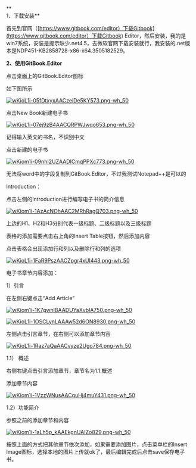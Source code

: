 **  
1、下载安装**

首先到官网（[https://www.gitbook.com/editor）下载Gitbook](https://www.gitbook.com/editor）下载Gitbook) Editor，然后安装，我的是win7系统，安装是提示缺少.net4.5，去微软官网下载安装就行，我安装的.net版本是NDP451-KB2858728-x86-x64.3505182529。

**2、使用GitBook.Editor**

点击桌面上的GitBook.Editor图标

如下图所示

[![](https://s4.51cto.com/wyfs02/M01/8E/60/wKioL1i-05fDtxyxAACzeiDe5KY573.png-wh_500x0-wm_3-wmp_4-s_1860513972.png "wKioL1i-05fDtxyxAACzeiDe5KY573.png-wh\_50")](https://s4.51cto.com/wyfs02/M01/8E/60/wKioL1i-05fDtxyxAACzeiDe5KY573.png-wh_500x0-wm_3-wmp_4-s_1860513972.png)

点击New Book新建电子书

[![](https://s2.51cto.com/wyfs02/M02/8E/60/wKioL1i-07ej9zB4AACQRPWJwqo653.png-wh_500x0-wm_3-wmp_4-s_3978674516.png "wKioL1i-07ej9zB4AACQRPWJwqo653.png-wh\_50")](https://s2.51cto.com/wyfs02/M02/8E/60/wKioL1i-07ej9zB4AACQRPWJwqo653.png-wh_500x0-wm_3-wmp_4-s_3978674516.png)

记得输入英文的书名，不识别中文

点击新建的电子书

[![](https://s4.51cto.com/wyfs02/M02/8E/61/wKiom1i-09nhI2UZAADICmqPPXc773.png-wh_500x0-wm_3-wmp_4-s_1394262939.png "wKiom1i-09nhI2UZAADICmqPPXc773.png-wh\_50")](https://s4.51cto.com/wyfs02/M02/8E/61/wKiom1i-09nhI2UZAADICmqPPXc773.png-wh_500x0-wm_3-wmp_4-s_1394262939.png)

无法将word中的字段复制到GitBook.Editor，不过我测试Notepad++是可以的

Introduction：

点击左侧的Introduction进行编写电子书的简介信息

[![](https://s2.51cto.com/wyfs02/M00/8E/61/wKiom1i-1AzAcNOhAAC2MRhRagQ703.png-wh_500x0-wm_3-wmp_4-s_1508425277.png "wKiom1i-1AzAcNOhAAC2MRhRagQ703.png-wh\_50")](https://s2.51cto.com/wyfs02/M00/8E/61/wKiom1i-1AzAcNOhAAC2MRhRagQ703.png-wh_500x0-wm_3-wmp_4-s_1508425277.png)

上边的H1、H2和H3分别代表一级标题、二级标题以及三级标题

表格的添加需要点击右上角的Insert Table按钮，然后添加内容

点击表格会出现添加行和列以及删除行和列的选项

[![](https://s4.51cto.com/wyfs02/M02/8E/60/wKioL1i-1FaR9PszAACZpgr4xUI443.png-wh_500x0-wm_3-wmp_4-s_4160746531.png "wKioL1i-1FaR9PszAACZpgr4xUI443.png-wh\_50")](https://s4.51cto.com/wyfs02/M02/8E/60/wKioL1i-1FaR9PszAACZpgr4xUI443.png-wh_500x0-wm_3-wmp_4-s_4160746531.png)

电子书章节内容添加：

1）引言

在左侧右键点击“Add Article”

[![](https://s3.51cto.com/wyfs02/M00/8E/61/wKiom1i-1K7gwnlBAADUYaXvblA750.png-wh_500x0-wm_3-wmp_4-s_3583633939.png "wKiom1i-1K7gwnlBAADUYaXvblA750.png-wh\_50")](https://s3.51cto.com/wyfs02/M00/8E/61/wKiom1i-1K7gwnlBAADUYaXvblA750.png-wh_500x0-wm_3-wmp_4-s_3583633939.png)

[![](https://s2.51cto.com/wyfs02/M00/8E/60/wKioL1i-1OSCLynLAAAw52d6ON8930.png-wh_500x0-wm_3-wmp_4-s_3110028015.png "wKioL1i-1OSCLynLAAAw52d6ON8930.png-wh\_50")](https://s2.51cto.com/wyfs02/M00/8E/60/wKioL1i-1OSCLynLAAAw52d6ON8930.png-wh_500x0-wm_3-wmp_4-s_3110028015.png)

左侧点击引言章节，在右侧可以添加章节内容

[![](https://s4.51cto.com/wyfs02/M00/8E/60/wKioL1i-1Raz7aQaAACvyze2Ugo784.png-wh_500x0-wm_3-wmp_4-s_3957363262.png "wKioL1i-1Raz7aQaAACvyze2Ugo784.png-wh\_50")](https://s4.51cto.com/wyfs02/M00/8E/60/wKioL1i-1Raz7aQaAACvyze2Ugo784.png-wh_500x0-wm_3-wmp_4-s_3957363262.png)

1.1） 概述

右侧右键点击引言添加章节，章节名为1.1.概述

添加章节内容

[![](https://s5.51cto.com/wyfs02/M01/8E/61/wKiom1i-1VzzWNusAACquHj4muY431.png-wh_500x0-wm_3-wmp_4-s_2878636694.png "wKiom1i-1VzzWNusAACquHj4muY431.png-wh\_50")](https://s5.51cto.com/wyfs02/M01/8E/61/wKiom1i-1VzzWNusAACquHj4muY431.png-wh_500x0-wm_3-wmp_4-s_2878636694.png)

1.2）功能简介

参照之前的添加章节和内容

[![](https://s1.51cto.com/wyfs02/M01/8E/61/wKiom1i-1aLh5p_kAAEkgnUAIZo829.png-wh_500x0-wm_3-wmp_4-s_4214234559.png "wKiom1i-1aLh5p\_kAAEkgnUAIZo829.png-wh\_50")](https://s1.51cto.com/wyfs02/M01/8E/61/wKiom1i-1aLh5p_kAAEkgnUAIZo829.png-wh_500x0-wm_3-wmp_4-s_4214234559.png)

按照上面的方式把其他章节依次添加，如果需要添加图片，点击菜单栏的Insert Image图标，选择本地的图片上传就ok了，最后编辑完成后点击save保存电子书。



